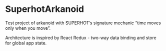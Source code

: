 # SuperhotArkanoid
Test project of arkanoid with SUPERHOT’s signature mechanic “time moves only when you move”.

Architecture is inspired by React Redux - two-way data binding and store for global app state.
